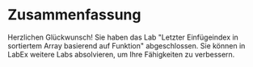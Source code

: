# Zusammenfassung

Herzlichen Glückwunsch! Sie haben das Lab "Letzter Einfügeindex in sortiertem Array basierend auf Funktion" abgeschlossen. Sie können in LabEx weitere Labs absolvieren, um Ihre Fähigkeiten zu verbessern.
